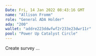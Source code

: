 ```yaml
---
Date: Fri, 14 Jan 2022 08:43:16 GMT
name: "Allison Fromm"
role: "General ADA Holder"
ada: "200"
wallet: "addre223ddwfwf2r233e23dwr11r"
pool: "Power Up Catalyst Circle"
---
```

Create survey ...
